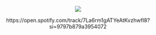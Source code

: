 
<p align="center">
  <img src="https://pbs.twimg.com/media/GKc_-ZMaYAAsixa?format=jpg&name=small"/>
</p>
<p align="center">
</p>
<p align="center">
 https://open.spotify.com/track/7La6rm1gATYeAtKvzhwfl8?si=9797b879a3954072
</p>
<p align="center">
</p>
